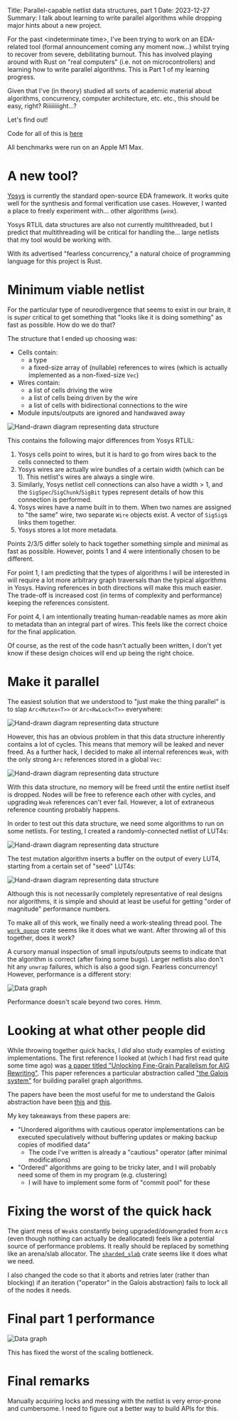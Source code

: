 Title: Parallel-capable netlist data structures, part 1
Date: 2023-12-27
Summary: I talk about learning to write parallel algorithms while dropping major hints about a new project.

For the past &lt;indeterminate time&gt;, I've been trying to work on an EDA-related tool (formal announcement coming any moment now...) whilst trying to recover from severe, debilitating burnout. This has involved playing around with Rust on "real computers" (i.e. not on microcontrollers) and learning how to write parallel algorithms. This is Part 1 of my learning progress.

Given that I've (in theory) studied all sorts of academic material about algorithms, concurrency, computer architecture, etc. etc., this should be easy, right? Riiiiiiiight...?

Let's find out!

Code for all of this is [here](https://github.com/ArcaneNibble/SiCl4/tree/throwaway)

All benchmarks were run on an Apple M1 Max.

# A new tool?

[Yosys](https://github.com/YosysHQ/yosys) is currently the standard open-source EDA framework. It works quite well for the synthesis and formal verification use cases. However, I wanted a place to freely experiment with... other algorithms (<small>*wink*</small>).

Yosys RTLIL data structures are also not currently multithreaded, but I predict that multithreading will be critical for handling the... large netlists that my tool would be working with.

With its advertised "fearless concurrency," a natural choice of programming language for this project is Rust.

# Minimum viable netlist

For the particular type of neurodivergence that seems to exist in our brain, it is *super* critical to get something that "looks like it is doing something" as fast as possible. How do we do that?

The structure that I ended up choosing was:

* Cells contain:
    * a type
    * a fixed-size array of (nullable) references to wires (which is actually implemented as a non-fixed-size `Vec`)
* Wires contain:
    * a list of cells driving the wire
    * a list of cells being driven by the wire
    * a list of cells with bidirectional connections to the wire
* Module inputs/outputs are ignored and handwaved away

![Hand-drawn diagram representing data structure]({static}/images/netlist-basic.svg)

This contains the following major differences from Yosys RTLIL:

1. Yosys cells point to wires, but it is hard to go from wires back to the cells connected to them
2. Yosys wires are actually wire bundles of a certain width (which can be 1). This netlist's wires are always a single wire.
3. Similarly, Yosys netlist cell connections can also have a width > 1, and the `SigSpec`/`SigChunk`/`SigBit` types represent details of how this connection is performed.
4. Yosys wires have a name built in to them. When two names are assigned to "the same" wire, two separate `Wire` objects exist. A vector of `SigSig`s links them together.
5. Yosys stores a lot more metadata.

Points 2/3/5 differ solely to hack together something simple and minimal as fast as possible. However, points 1 and 4 were intentionally chosen to be different.

For point 1, I am predicting that the types of algorithms I will be interested in will require a lot more arbitrary graph traversals than the typical algorithms in Yosys. Having references in both directions will make this much easier. The trade-off is increased cost (in terms of complexity and performance) keeping the references consistent.

For point 4, I am intentionally treating human-readable names as more akin to metadata than an integral part of wires. This feels like the correct choice for the final application.

Of course, as the rest of the code hasn't actually been written, I don't yet know if these design choices will end up being the right choice.

# Make it parallel

The easiest solution that we understood to "just make the thing parallel" is to slap `Arc<Mutex<T>>` or `Arc<RwLock<T>>` everywhere:

![Hand-drawn diagram representing data structure]({static}/images/netlist-with-arc-rwlock.svg)

However, this has an obvious problem in that this data structure inherently contains a lot of cycles. This means that memory will be leaked and never freed. As a further hack, I decided to make all internal references `Weak`, with the only strong `Arc` references stored in a global `Vec`:

![Hand-drawn diagram representing data structure]({static}/images/netlist-with-weak.svg)

With this data structure, no memory will be freed until the entire netlist itself is dropped. Nodes will be free to reference each other with cycles, and upgrading `Weak` references can't ever fail. However, a lot of extraneous reference counting probably happens.

In order to test out this data structure, we need some algorithms to run on some netlists. For testing, I created a randomly-connected netlist of LUT4s:

![Hand-drawn diagram representing data structure]({static}/images/netlist-lut4.svg)

The test mutation algorithm inserts a buffer on the output of every LUT4, starting from a certain set of "seed" LUT4s:

![Hand-drawn diagram representing data structure]({static}/images/netlist-lut4-buf.svg)

Although this is not necessarily completely representative of real designs nor algorithms, it is simple and should at least be useful for getting "order of magnitude" performance numbers.

To make all of this work, we finally need a work-stealing thread pool. The [`work_queue`](https://docs.rs/work-queue/latest/work_queue/) crate seems like it does what we want. After throwing all of this together, does it work?

A cursory manual inspection of small inputs/outputs seems to indicate that the algorithm is correct (after fixing some bugs). Larger netlists also don't hit any `unwrap` failures, which is also a good sign. Fearless concurrency! However, performance is a different story:

![Data graph]({static}/images/netlist-phase1-rwlock.png)

Performance doesn't scale beyond two cores. Hmm.

# Looking at what other people did

While throwing together quick hacks, I *did* also study examples of existing implementations. The first reference I looked at (which I had first read quite some time ago) was [a paper titled "Unlocking Fine-Grain Parallelism for AIG Rewriting"](https://people.eecs.berkeley.edu/~alanmi/publications/2018/iccad18_rwr.pdf). This paper references a particular abstraction called ["the Galois system"](https://iss.oden.utexas.edu/?p=projects/galois) for building parallel graph algorithms.

The papers have been the most useful for me to understand the Galois abstraction have been [this](https://iss.oden.utexas.edu/Publications/Papers/pingali11.pdf) and [this](https://sci-hub.wf/10.1145/1250734.1250759).

My key takeaways from these papers are:

* "Unordered algorithms with cautious operator implementations
can be executed speculatively without buffering updates or making
backup copies of modified data"
    * The code I've written is already a "cautious" operator (after minimal modifications)
* "Ordered" algorithms are going to be tricky later, and I will probably need some of them in my program (e.g. clustering)
    * I will have to implement some form of "commit pool" for these

# Fixing the worst of the quick hack

The giant mess of `Weak`s constantly being upgraded/downgraded from `Arc`s (even though nothing can actually be deallocated) feels like a potential source of performance problems. It really should be replaced by something like an arena/slab allocator. The [`sharded_slab`](https://docs.rs/sharded-slab/latest/sharded_slab/) crate seems like it does what we need.

I also changed the code so that it aborts and retries later (rather than blocking) if an iteration ("operator" in the Galois abstraction) fails to lock all of the nodes it needs.

# Final part 1 performance

![Data graph]({static}/images/netlist-phase1-slab.png)

This has fixed the worst of the scaling bottleneck.

# Final remarks

Manually acquiring locks and messing with the netlist is very error-prone and cumbersome. I need to figure out a better way to build APIs for this.
